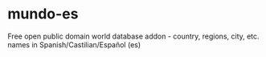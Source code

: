 mundo-es
========

Free open public domain world database addon - country, regions, city, etc. names in Spanish/Castilian/Español (es)

